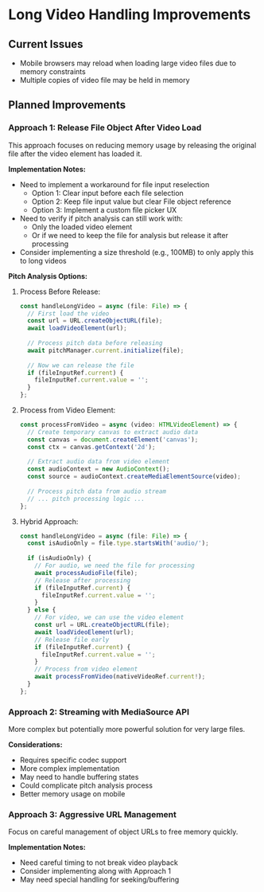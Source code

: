 # Long Video Handling Improvements

## Current Issues
- Mobile browsers may reload when loading large video files due to memory constraints
- Multiple copies of video file may be held in memory

## Planned Improvements

### Approach 1: Release File Object After Video Load
This approach focuses on reducing memory usage by releasing the original file after the video element has loaded it.

**Implementation Notes:**
- Need to implement a workaround for file input reselection
  - Option 1: Clear input before each file selection
  - Option 2: Keep file input value but clear File object reference
  - Option 3: Implement a custom file picker UX
- Need to verify if pitch analysis can still work with:
  - Only the loaded video element
  - Or if we need to keep the file for analysis but release it after processing
- Consider implementing a size threshold (e.g., 100MB) to only apply this to long videos

**Pitch Analysis Options:**
1. Process Before Release:
   ```typescript
   const handleLongVideo = async (file: File) => {
     // First load the video
     const url = URL.createObjectURL(file);
     await loadVideoElement(url);
     
     // Process pitch data before releasing
     await pitchManager.current.initialize(file);
     
     // Now we can release the file
     if (fileInputRef.current) {
       fileInputRef.current.value = '';
     }
   };
   ```

2. Process from Video Element:
   ```typescript
   const processFromVideo = async (video: HTMLVideoElement) => {
     // Create temporary canvas to extract audio data
     const canvas = document.createElement('canvas');
     const ctx = canvas.getContext('2d');
     
     // Extract audio data from video element
     const audioContext = new AudioContext();
     const source = audioContext.createMediaElementSource(video);
     
     // Process pitch data from audio stream
     // ... pitch processing logic ...
   };
   ```

3. Hybrid Approach:
   ```typescript
   const handleLongVideo = async (file: File) => {
     const isAudioOnly = file.type.startsWith('audio/');
     
     if (isAudioOnly) {
       // For audio, we need the file for processing
       await processAudioFile(file);
       // Release after processing
       if (fileInputRef.current) {
         fileInputRef.current.value = '';
       }
     } else {
       // For video, we can use the video element
       const url = URL.createObjectURL(file);
       await loadVideoElement(url);
       // Release file early
       if (fileInputRef.current) {
         fileInputRef.current.value = '';
       }
       // Process from video element
       await processFromVideo(nativeVideoRef.current!);
     }
   };
   ```

### Approach 2: Streaming with MediaSource API
More complex but potentially more powerful solution for very large files.

**Considerations:**
- Requires specific codec support
- More complex implementation
- May need to handle buffering states
- Could complicate pitch analysis process
- Better memory usage on mobile

### Approach 3: Aggressive URL Management
Focus on careful management of object URLs to free memory quickly.

**Implementation Notes:**
- Need careful timing to not break video playback
- Consider implementing along with Approach 1
- May need special handling for seeking/buffering
